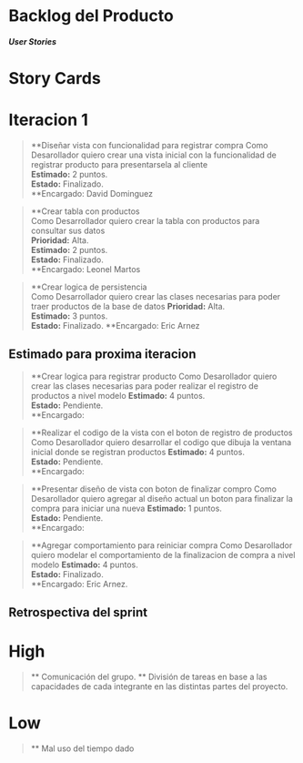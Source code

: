 ﻿# **Backlog del Producto**

#### *User Stories*

# **Story Cards**

# Iteracion 1


> **Diseñar vista con funcionalidad para registrar compra 
Como Desarollador quiero crear una vista inicial con la funcionalidad de registrar producto para presentarsela al cliente    
**Estimado:** 2 puntos.  
**Estado:** Finalizado.  
**Encargado: David Dominguez 


 > **Crear tabla con productos  
Como Desarrollador quiero crear la tabla con productos para consultar sus datos  
**Prioridad:** Alta.  
**Estimado:** 2 puntos.  
**Estado:** Finalizado.  
**Encargado: Leonel Martos 


 > **Crear logica de persistencia  
Como Desarrollador quiero crear las clases necesarias para poder traer productos de la base de datos
**Prioridad:** Alta.  
**Estimado:** 3 puntos.  
**Estado:** Finalizado.
**Encargado: Eric Arnez


## Estimado para proxima iteracion

> **Crear logica para registrar producto
Como Desarollador quiero crear las clases 
necesarias para poder realizar el registro de productos a nivel modelo
**Estimado:** 4 puntos.  
**Estado:** Pendiente.  
**Encargado:

> **Realizar el codigo de la vista con el boton de registro de productos
Como Desarollador quiero desarrollar el codigo que dibuja la ventana inicial donde se registran productos
**Estimado:** 4 puntos.  
**Estado:** Pendiente.  
**Encargado:

> **Presentar diseño de vista con boton de finalizar compro
Como Desarollador quiero agregar al diseño actual un boton para finalizar 
la compra para iniciar una nueva
**Estimado:** 1 puntos.  
**Estado:** Pendiente.  
**Encargado:

> **Agregar comportamiento para reiniciar compra
Como Desarollador quiero modelar el comportamiento 
de la finalizacion de compra a nivel modelo
**Estimado:** 4 puntos.  
**Estado:** Finalizado.  
**Encargado: Eric Arnez.


## Retrospectiva del sprint

# High

> ** Comunicación del grupo.
> ** División de tareas en base a las capacidades de cada 
integrante en las distintas partes del proyecto.

# Low

> ** Mal uso del tiempo dado
